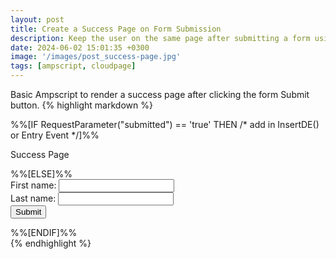 ```yaml
---
layout: post
title: Create a Success Page on Form Submission
description: Keep the user on the same page after submitting a form using RequestParameter(). 
date: 2024-06-02 15:01:35 +0300
image: '/images/post_success-page.jpg'
tags: [ampscript, cloudpage]
---
```


Basic Ampscript to render a success page after clicking the form Submit button.
{% highlight markdown %}
<div class="container">
    <div class="row">
        <div class="col">
            %%[IF RequestParameter("submitted") == 'true' THEN
            /* add in InsertDE() or Entry Event */]%%
            <p>Success Page</p>
            %%[ELSE]%%
            <form action="%%=RequestParameter('PAGEURL')=%%" method="post">
                <div>
                    <label for="firstname">First name:</label>
                    <input type="text" id="firstname" name="firstname">
                </div>
                <div>
                    <label for="lastname">Last name:</label>
                    <input type="text" id="lastname" name="lastname">
                </div>
                    <input name="submitted" type="hidden" value="true">
                    <button class="button" type="submit" value="Submit">Submit</button>
            </form>
            %%[ENDIF]%%
        </div>
    </div>
</div>
{% endhighlight %}